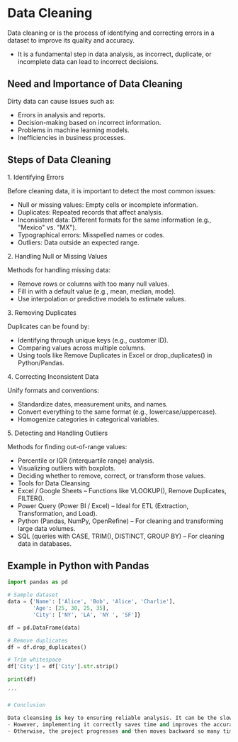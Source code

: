 # Data Cleaning

Data cleaning or  is the process of identifying and correcting errors in a dataset to improve its quality and accuracy.
- It is a fundamental step in data analysis, as incorrect, duplicate, or incomplete data can lead to incorrect decisions.

## Need and Importance of Data Cleaning

Dirty data can cause issues such as:

- Errors in analysis and reports.
- Decision-making based on incorrect information.
- Problems in machine learning models.
- Inefficiencies in business processes.

## Steps of Data Cleaning

1️. Identifying Errors

Before cleaning data, it is important to detect the most common issues:

- Null or missing values: Empty cells or incomplete information. 
- Duplicates: Repeated records that affect analysis. 
- Inconsistent data: Different formats for the same information (e.g., "Mexico" vs. "MX"). 
- Typographical errors: Misspelled names or codes. 
- Outliers: Data outside an expected range.

2️. Handling Null or Missing Values

Methods for handling missing data:

- Remove rows or columns with too many null values.
- Fill in with a default value (e.g., mean, median, mode).
- Use interpolation or predictive models to estimate values.

3️. Removing Duplicates

Duplicates can be found by:

- Identifying through unique keys (e.g., customer ID).
- Comparing values across multiple columns.
- Using tools like Remove Duplicates in Excel or drop_duplicates() in Python/Pandas.

4️. Correcting Inconsistent Data

Unify formats and conventions:
- Standardize dates, measurement units, and names.
- Convert everything to the same format (e.g., lowercase/uppercase).
- Homogenize categories in categorical variables.

5️. Detecting and Handling Outliers

Methods for finding out-of-range values:
- Percentile or IQR (interquartile range) analysis.
- Visualizing outliers with boxplots.
- Deciding whether to remove, correct, or transform those values.
- Tools for Data Cleansing
- Excel / Google Sheets – Functions like VLOOKUP(), Remove Duplicates, FILTER().
- Power Query (Power BI / Excel) – Ideal for ETL (Extraction, Transformation, and Load).
- Python (Pandas, NumPy, OpenRefine) – For cleaning and transforming large data volumes.
- SQL (queries with CASE, TRIM(), DISTINCT, GROUP BY) – For cleaning data in databases.

## Example in Python with Pandas
```python
import pandas as pd

# Sample dataset
data = {'Name': ['Alice', 'Bob', 'Alice', 'Charlie'],
        'Age': [25, 30, 25, 35],
        'City': ['NY', 'LA', 'NY ', 'SF']}

df = pd.DataFrame(data)

# Remove duplicates
df = df.drop_duplicates()

# Trim whitespace
df['City'] = df['City'].str.strip()

print(df)

´´´

# Conclusion

Data cleansing is key to ensuring reliable analysis. It can be the slowest stage in a data project.
- However, implementing it correctly saves time and improves the accuracy of any data project.
- Otherwise, the project progresses and then moves backward so many times that the time loss becomes even greater.
